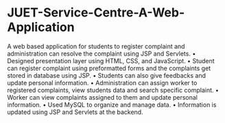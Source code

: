 # JUET-Service-Centre-A-Web-Application
A web based application for students to register complaint and administration can resolve the complaint using JSP and Servlets.
•	Designed presentation layer using HTML, CSS, and JavaScript.
•	Student can register complaint using preformatted forms and the complaints get stored in database using JSP. 
•	Students can also give feedbacks and update personal information.
•	Administration can assign worker to registered complaints, view students data and search specific complaint. 
•	Worker can view complaints assigned to them and update personal information.
•	Used MySQL to organize and manage data.	
•	Information is updated using JSP and Servlets at the backend.
